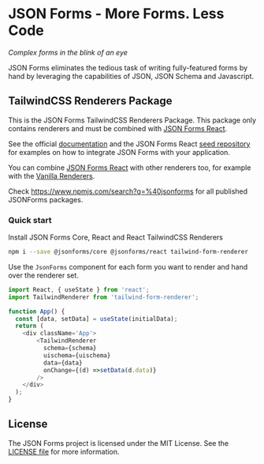 # JSON Forms - More Forms. Less Code

*Complex forms in the blink of an eye*

JSON Forms eliminates the tedious task of writing fully-featured forms by hand by leveraging the capabilities of JSON, JSON Schema and Javascript.

## TailwindCSS Renderers Package

This is the JSON Forms TailwindCSS Renderers Package. This package only contains renderers and must be combined with [JSON Forms React](https://github.com/eclipsesource/jsonforms/blob/master/packages/react).

See the official [documentation](https://jsonforms.io/docs/integrations/react/) and the JSON Forms React [seed repository](https://github.com/eclipsesource/jsonforms-react-seed) for examples on how to integrate JSON Forms with your application.

You can combine [JSON Forms React](https://github.com/eclipsesource/jsonforms/blob/master/packages/react) with other renderers too, for example with the [Vanilla Renderers](https://github.com/eclipsesource/jsonforms/blob/master/packages/vanilla-renderers).

Check <https://www.npmjs.com/search?q=%40jsonforms> for all published JSONForms packages.

### Quick start

Install JSON Forms Core, React and React TailwindCSS Renderers

```bash
npm i --save @jsonforms/core @jsonforms/react tailwind-form-renderer
```

Use the `JsonForms` component for each form you want to render and hand over the renderer set.

```js
import React, { useState } from 'react';
import TailwindRenderer from 'tailwind-form-renderer';

function App() {
  const [data, setData] = useState(initialData);
  return (
    <div className='App'>
        <TailwindRenderer
          schema={schema}
          uischema={uischema}
          data={data}
          onChange={(d) =>setData(d.data)}
        />
    </div>
  );
}
```

## License

The JSON Forms project is licensed under the MIT License. See the [LICENSE file](https://github.com/yuviSomavamshi/tailwind-form-renderer/blob/main/LICENSE) for more information.

